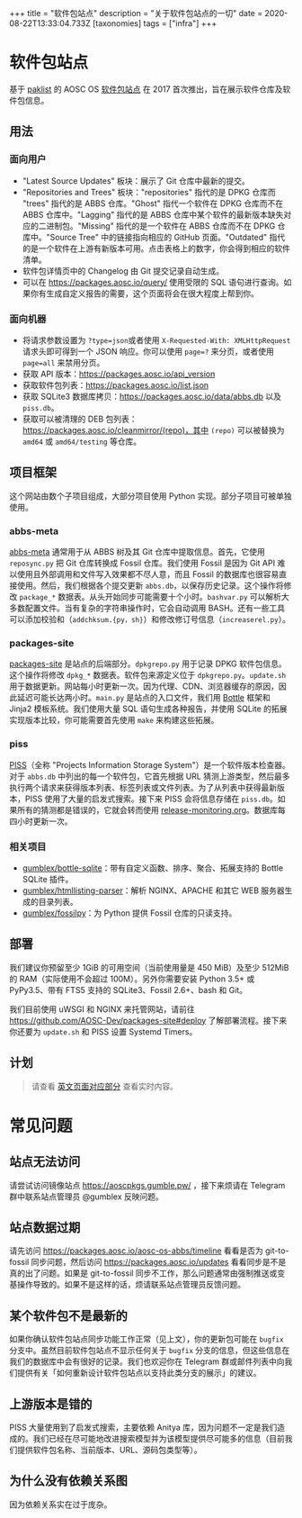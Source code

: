 +++
title = "软件包站点"
description = "关于软件包站点的一切"
date = 2020-08-22T13:33:04.733Z
[taxonomies]
tags = ["infra"]
+++

# 软件包站点

基于 [paklist](https://github.com/AOSC-Dev/paklist) 的 AOSC OS [软件包站点](https://packages.aosc.io/) 在 2017 首次推出，旨在展示软件仓库及软件包信息。

## 用法

### 面向用户

- "Latest Source Updates" 板块：展示了 Git 仓库中最新的提交。
- "Repositories and Trees" 板块："repositories" 指代的是 DPKG 仓库而 "trees" 指代的是 ABBS 仓库。"Ghost" 指代一个软件在 DPKG 仓库而不在 ABBS 仓库中。"Lagging" 指代的是 ABBS 仓库中某个软件的最新版本缺失对应的二进制包。"Missing" 指代的是一个软件在 ABBS 仓库而不在 DPKG 仓库中。"Source Tree" 中的链接指向相应的 GitHub 页面。"Outdated" 指代的是一个软件在上游有新版本可用。点击表格上的数字，你会得到相应的软件清单。
- 软件包详情页中的 Changelog 由 Git 提交记录自动生成。
- 可以在 https://packages.aosc.io/query/ 使用受限的 SQL 语句进行查询。如果你有生成自定义报告的需要，这个页面将会在很大程度上帮到你。

### 面向机器

- 将请求参数设置为 `?type=json`或者使用 `X-Requested-With: XMLHttpRequest` 请求头即可得到一个 JSON 响应。你可以使用 `page=?` 来分页，或者使用 `page=all` 来禁用分页。
- 获取 API 版本：https://packages.aosc.io/api_version
- 获取软件包列表：https://packages.aosc.io/list.json
- 获取 SQLite3 数据库拷贝：https://packages.aosc.io/data/abbs.db 以及 `piss.db`。
- 获取可以被清理的 DEB 包列表：https://packages.aosc.io/cleanmirror/(repo)，其中 `(repo)` 可以被替换为 `amd64` 或 `amd64/testing` 等仓库。

## 项目框架

这个网站由数个子项目组成，大部分项目使用 Python 实现。部分子项目可被单独使用。

### abbs-meta

[abbs-meta](https://github.com/AOSC-Dev/abbs-meta) 通常用于从 ABBS 树及其 Git 仓库中提取信息。首先，它使用 `reposync.py` 把 Git 仓库转换成 Fossil 仓库。我们使用 Fossil 是因为 Git API 难以使用且外部调用和文件写入效果都不尽人意，而且 Fossil 的数据库也很容易直接使用。然后，我们根据各个提交更新 `abbs.db`，以保存历史记录。这个操作将修改 `package_*` 数据表。从头开始同步可能需要十个小时。`bashvar.py` 可以解析大多数配置文件。当有复杂的字符串操作时，它会自动调用 BASH。还有一些工具可以添加校验和（`addchksum.{py，sh}`）和修改修订号信息（`increaserel.py`）。

### packages-site

[packages-site](https://github.com/AOSC-Dev/packages-site) 是站点的后端部分。`dpkgrepo.py` 用于记录 DPKG 软件包信息。这个操作将修改 `dpkg_*` 数据表。软件包来源定义位于 `dpkgrepo.py`。`update.sh` 用于数据更新。网站每小时更新一次。因为代理、CDN、浏览器缓存的原因，因此延迟可能长达两小时。`main.py` 是站点的入口文件，我们用 [Bottle](https://bottlepy.org/) 框架和 Jinja2 模板系统。我们使用大量 SQL 语句生成各种报告，并使用 SQLite 的拓展实现版本比较，你可能需要首先使用 `make` 来构建这些拓展。

### piss

[PISS](https://github.com/AOSC-Dev/piss)（全称 "Projects Information Storage System"）是一个软件版本检查器。对于 `abbs.db` 中列出的每一个软件包，它首先根据 URL 猜测上游类型，然后最多执行两个请求来获得版本列表、标签列表或文件列表。为了从列表中获得最新版本，PISS 使用了大量的启发式搜索。接下来 PISS 会将信息存储在 `piss.db`。如果所有的猜测都是错误的，它就会转而使用 [release-monitoring.org](https://release-monitoring.org/)。数据库每四小时更新一次。 

### 相关项目

- [gumblex/bottle-sqlite](https://github.com/gumblex/bottle-sqlite)：带有自定义函数、排序、聚合、拓展支持的 Bottle SQLite 插件。
- [gumblex/htmllisting-parser](https://github.com/gumblex/htmllisting-parser)：解析 NGINX、APACHE 和其它 WEB 服务器生成的目录列表。
- [gumblex/fossilpy](https://github.com/gumblex/fossilpy)：为 Python 提供 Fossil 仓库的只读支持。 

## 部署

我们建议你预留至少 1GiB 的可用空间（当前使用量是 450 MiB）及至少 512MiB 的 RAM（实际使用不会超过 100M）。另外你需要安装 Python 3.5+ 或 PyPy3.5、带有 FTS5 支持的 SQLite3、Fossil 2.6+、bash 和 Git。

我们目前使用 uWSGI 和 NGINX 来托管网站，请前往 https://github.com/AOSC-Dev/packages-site#deploy 了解部署流程。接下来你还要为 `update.sh` 和 PISS 设置 Systemd Timers。

## 计划

> 请查看 [英文页面对应部分](@/infrastructure/packages-site.md#plans) 查看实时内容。


# 常见问题

## 站点无法访问

请尝试访问镜像站点 https://aoscpkgs.gumble.pw/ ，接下来烦请在 Telegram 群中联系站点管理员 @gumblex 反映问题。 

## 站点数据过期

请先访问 https://packages.aosc.io/aosc-os-abbs/timeline 看看是否为 git-to-fossil 同步问题，然后访问 https://packages.aosc.io/updates 看看同步是不是真的出了问题。如果是 git-to-fossil 同步不工作，那么问题通常由强制推送或变基操作导致的。如果不是这样的话，烦请联系站点管理员反馈问题。

## 某个软件包不是最新的

如果你确认软件包站点同步功能工作正常（见上文），你的更新包可能在 `bugfix` 分支中。虽然目前软件包站点不显示任何关于 `bugfix` 分支的信息，但这些信息在我们的数据库中会有很好的记录。我们也欢迎你在 Telegram 群或邮件列表中向我们提供有关「如何重新设计软件包站点以支持此类分支的展示」的建议。

## 上游版本是错的

PISS 大量使用到了启发式搜索，主要依赖 Anitya 库，因为问题不一定是我们造成的。我们已经在尽可能地改进搜索模型并为该模型提供尽可能多的信息（目前我们提供软件包名称、当前版本、URL、源码包类型等）。

## 为什么没有依赖关系图

因为依赖关系实在过于庞杂。
